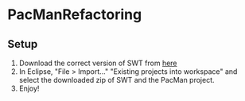 PacManRefactoring
=================

Setup
-----

1. Download the correct version of SWT from [here](http://download.eclipse.org/eclipse/downloads/drops4/R-4.2.2-201302041200/#SWT)
2. In Eclipse, "File > Import..." "Existing projects into workspace" and select the downloaded zip of SWT and the PacMan project.
3. Enjoy!

